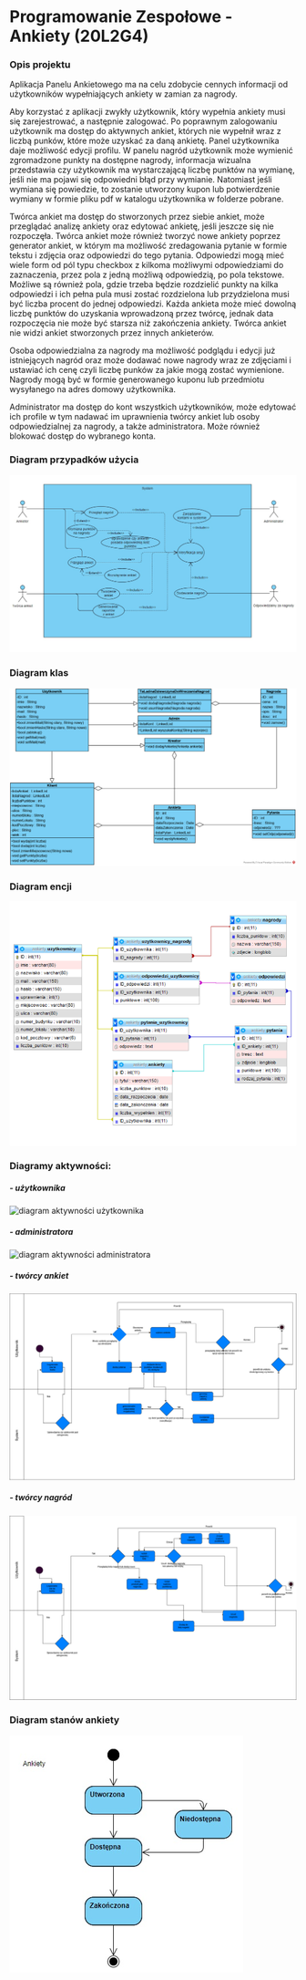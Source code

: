 # Programowanie Zespołowe - Ankiety (20L2G4)

### Opis projektu

Aplikacja Panelu Ankietowego ma na celu zdobycie cennych informacji od użytkowników wypełniających ankiety w zamian za nagrody.

Aby korzystać z aplikacji zwykły użytkownik, który wypełnia ankiety musi się zarejestrować, a następnie zalogować. Po poprawnym zalogowaniu użytkownik ma dostęp do aktywnych ankiet, których nie wypełnił wraz z liczbą punków, które może uzyskać za daną ankietę. Panel użytkownika daje możliwość edycji profilu. W panelu nagród użytkownik może wymienić zgromadzone punkty na dostępne nagrody, informacja wizualna przedstawia czy użytkownik ma wystarczającą liczbę punktów na wymianę, jeśli nie ma pojawi się odpowiedni błąd przy wymianie. Natomiast jeśli wymiana się powiedzie, to zostanie utworzony kupon lub potwierdzenie wymiany w formie pliku pdf w katalogu użytkownika w folderze pobrane.

Twórca ankiet ma dostęp do stworzonych przez siebie ankiet, może przeglądać analizę ankiety oraz edytować ankietę, jeśli jeszcze się nie rozpoczęła. Twórca ankiet może również tworzyć nowe ankiety poprzez generator ankiet, w którym ma możliwość zredagowania pytanie w formie tekstu i zdjęcia oraz odpowiedzi do tego pytania. Odpowiedzi mogą mieć wiele form od pól typu checkbox z kilkoma możliwymi odpowiedziami do zaznaczenia, przez pola z jedną możliwą odpowiedzią, po pola tekstowe. Możliwe są również pola, gdzie trzeba będzie rozdzielić punkty na kilka odpowiedzi i ich pełna pula musi zostać rozdzielona lub przydzielona musi być liczba procent do jednej odpowiedzi. Każda ankieta może mieć dowolną liczbę punktów do uzyskania wprowadzoną przez twórcę, jednak data rozpoczęcia nie może być starsza niż zakończenia ankiety. Twórca ankiet nie widzi ankiet stworzonych przez innych ankieterów.

Osoba odpowiedzialna za nagrody ma możliwość podglądu i edycji już istniejących nagród oraz może dodawać nowe nagrody wraz ze zdjęciami i ustawiać ich cenę czyli liczbę punków za jakie mogą zostać wymienione. Nagrody mogą być w formie generowanego kuponu lub przedmiotu wysyłanego na adres domowy użytkownika.

Administrator ma dostęp do kont wszystkich użytkowników, może edytować ich profile w tym nadawać im uprawnienia twórcy ankiet lub osoby odpowiedzialnej za nagrody, a także administratora. Może również blokować dostęp do wybranego konta.


### Diagram przypadków użycia

![diagram przypadków użycia](./diagramy/DiagramPrzypadkowUzycia.jpg)

### Diagram klas

![diagram klas](./diagramy/Ankieta.png)

### Diagram encji

![diagram encji](./diagramy/DiagramEncji.png)

### Diagramy aktywności:

##### - użytkownika

![diagram aktywności użytkownika](./diagramy/diagramaktywności.jpg)

##### - administratora

![diagram aktywności administratora](./diagramy/diagramaktywnościAdministrator.jpg)

##### - twórcy ankiet

![diagram aktywności twórcy ankiet](./diagramy/diagramaktywnościTwórca.jpg)

##### - twórcy nagród

![diagram aktywności twórcy nagród](./diagramy/diagramaktywnościTwórcaNagród.jpg)

### Diagram stanów ankiety

![diagram stanów](./diagramy/diagramStanow.jpg)
